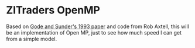 # ZITraders OpenMP

Based on [Gode and Sunder's 1993 paper](https://www.jstor.org/stable/2138676?seq=1#metadata_info_tab_contents) and code from Rob Axtell, this will be an implementation of Open MP, just to see how much speed I can get from a simple model.
